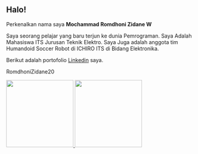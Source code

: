 ## Halo! 

Perkenalkan nama saya **Mochammad Romdhoni Zidane W**

Saya seorang pelajar yang baru terjun ke dunia Pemrograman.
Saya Adalah Mahasiswa ITS Jurusan Teknik Elektro.
Saya Juga adalah anggota tim Humandoid Soccer Robot di ICHIRO ITS di Bidang Elektronika.

Berikut adalah portofolio [Linkedin](https://www.linkedin.com/in/romdhonizidane) saya.

RomdhoniZidane20

<p align="left">
<a href="https://github.com/RomdhoniZidane20">
  <img height="180em" src="https://github-readme-stats-eight-theta.vercel.app/api?username=RomdhoniZidane20&show_icons=true&theme=algolia&include_all_commits=true&count_private=true"/>
  <img height="180em" src="https://github-readme-stats-eight-theta.vercel.app/api/top-langs/?username=RomdhoniZidane20&layout=compact&langs_count=8&theme=algolia"/>
</a>
</p>
